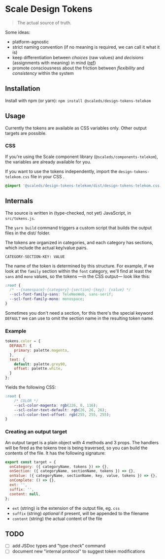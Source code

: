 # Scale Design Tokens

> The actual source of truth.

Some ideas:

- platform-agnostic
- strict naming convention (if no meaning is required, we can call it what it is)
- keep differentiation between *choices* (raw values) and *decisions* (assignments with meaning) in mind ([ref](https://lukasoppermann.medium.com/design-tokens-what-are-they-how-will-they-help-you-b73f80f602ab))
- promote consciousness about the friction between _flexibility_ and _consistency_ within the system

## Installation

Install with npm (or yarn): `npm install @scaleds/design-tokens-telekom`

## Usage

Currently the tokens are available as CSS variables only. Other output targets are possible.

### CSS

If you're using the Scale component library (`@scaleds/components-telekom`), the variables are already available for you.

If you want to use the tokens independently, import the `design-tokens-telekom.css` file in your CSS .

```css
@import '@scaleds/design-tokens-telekom/dist/design-tokens-telekom.css';
```

## Internals

The source is written in (type-checked, not yet) JavaScript, in `src/tokens.js`.

The `yarn build` command triggers a custom script that builds the output files in the dist/ folder.

The tokens are organized in categories, and each category has sections, which include the actual key/value pairs.

`CATEGORY-SECTION-KEY: VALUE`

The name of the token is determined by this structure. For example, if we look at the `family` section within the `font` category, we'll find at least the `sans` and `mono` values, so the tokens —in the CSS output— look like this:

```css
:root {
  /* --{namespace}-{category}-{section}-{key}: {value} */
  --scl-font-family-sans: TeleNeoWeb, sans-serif;
  --scl-font-family-mono: monospace;
}
```

Sometimes you don't need a section, for this there's the special keyword `DEFAULT` we can use to omit the section name in the resulting token name.

### Example

```js
tokens.color = {
  DEFAULT: {
    primary: palette.magenta,
  },
  text: {
    default: palette.grey90,
    offset: palette.white,
  }
};
```

Yields the following CSS:

```css
:root {
    /* COLOR */
    --scl-color-magenta: rgb(226, 0, 116);
    --scl-color-text-default: rgb(26, 26, 26);
    --scl-color-text-offset: rgb(255, 255, 255);
}
```

### Creating an output target

An output target is a plain object with 4 methods and 3 props. The handlers will be fired as the tokens tree is being traversed, so you can build the contents of the file. It has the following signature:

```js
export const target = {
  onCategory: ({ categoryName, tokens }) => {},
  onSection: ({ categoryName, sectionName, tokens }) => {},
  onValue: ({ categoryName, sectionName, key, value, tokens }) => {},
  onComplete: () => {},
  ext: '',
  suffix: '',
  content: null,
};
```

- `ext` (string) is the extension of the output file, eg. `css`
- `suffix` (string) *optional* if present, will be appended to the filename
- `content` (string) the actual content of the file

## TODO

- [ ] add JSDoc types and "type check" command
- [ ] document new "internal protocol" to suggest token modifications
